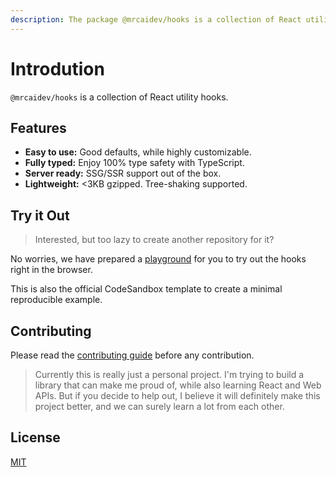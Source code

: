 ```yaml
---
description: The package @mrcaidev/hooks is a collection of React utility hooks, which is easy to use, fully typed, server ready and lightweight.
---
```


# Introdution

`@mrcaidev/hooks` is a collection of React utility hooks.

## Features

- **Easy to use:** Good defaults, while highly customizable.
- **Fully typed:** Enjoy 100% type safety with TypeScript.
- **Server ready:** SSG/SSR support out of the box.
- **Lightweight:** <3KB gzipped. Tree-shaking supported.

## Try it Out

> Interested, but too lazy to create another repository for it?

No worries, we have prepared a [playground](https://codesandbox.io/p/sandbox/thirsty-chaum-9oplqq) for you to try out the hooks right in the browser.

This is also the official CodeSandbox template to create a minimal reproducible example.

## Contributing

Please read the [contributing guide](https://github.com/mrcaidev/hooks/blob/master/.github/CONTRIBUTING.md) before any contribution.

> Currently this is really just a personal project. I'm trying to build a library that can make me proud of, while also learning React and Web APIs. But if you decide to help out, I believe it will definitely make this project better, and we can surely learn a lot from each other.

## License

[MIT](https://github.com/mrcaidev/hooks/blob/master/LICENSE)
